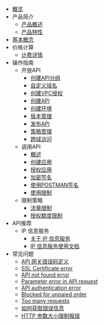 
* [概览](/uapigateway/README)
* 产品简介
   * [产品概述](/uapigateway/intro/intro_index)
   * [产品特性](/uapigateway/intro/feature)
* [基本概念](/uapigateway/fundmental_concept)
* 价格计算
   * [计费详情](/uapigateway/billing/billing_price)
* 操作指南
   * 开放API
      * [创建API分组](/uapigateway/operation_guide/open_api/create_api_group)
      * [自定义域名](/uapigateway/operation_guide/open_api/custom_domain)
      * [创建VPC授权](/uapigateway/operation_guide/open_api/create_vpc_access)
      * [创建API](/uapigateway/operation_guide/open_api/create_api)
      * [创建环境](/uapigateway/operation_guide/open_api/create_env)
      * [版本管理](/uapigateway/operation_guide/open_api/env_management)
      * [发布API](/uapigateway/operation_guide/open_api/publish_api)
      * [策略管理](/uapigateway/operation_guide/open_api/strategy.md)
      * [跨域访问](/uapigateway/operation_guide/open_api/cors.md)     
   * 调用API
      * [概述](/uapigateway/operation_guide/use_api/intro)
      * [创建应用](/uapigateway/operation_guide/use_api/create_app)
      * [授权应用](/uapigateway/operation_guide/use_api/grant_app_access)
      * [加密签名](/uapigateway/operation_guide/use_api/signature)
      * [使用POSTMAN签名](/uapigateway/operation_guide/use_api/postman_signature)
      * [使用限制](/uapigateway/operation_guide/use_api/use_limit)     
   * 限制策略
      * [流量限制](/uapigateway/operation_guide/restriction_strategy/traffic_restriction)
      * [授权额度限制](/uapigateway/operation_guide/restriction_strategy/authorization_restriction)    
* API推荐
   * IP 信息服务
      * [ 关于 IP 信息服务](/uapigateway/operation_guide/thirdparty_api/ipip/ipinfo)
      * [ IP 信息服务使用文档](/uapigateway/operation_guide/thirdparty_api/ipip/ipinfo-vpc)
* 常见问题
   * [API 网关错误码定义](/uapigateway/faq/error_code_define)
   * [SSL Certificate error](/uapigateway/faq/ssl_certificate_error)
   * [API not found error](/uapigateway/faq/api_not_found_error)
   * [Parameter error in API request](/uapigateway/faq/parameter_error_in_api_request)
   * [API authentication error](/uapigateway/faq/api_authentication_error)
   * [Blocked for unpaied order](/uapigateway/faq/blocked_for_unpaied_order)
   * [Too many requests](/uapigateway/faq/too_many_requests)
   * [如何获取错误信息](/uapigateway/faq/get_error_message)
   * [HTTP 参数大小限制报错](/uapigateway/faq/parameter_size_error)
   
   
   
   

